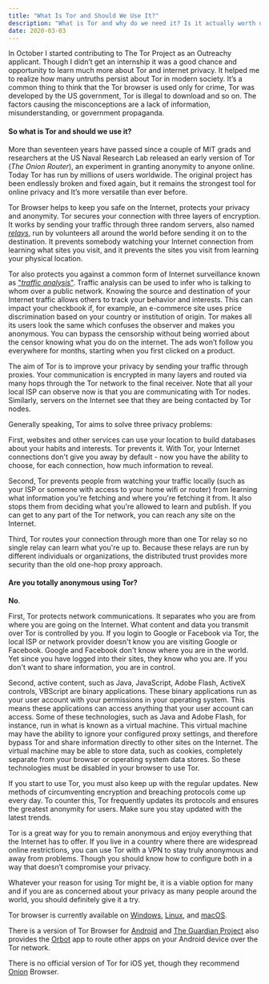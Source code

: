 ```yaml
---
title: "What Is Tor and Should We Use It?"
description: "What is Tor and why do we need it? Is it actually worth using? A beginner's guide to using Tor browser."
date: 2020-03-03
---
```

In October I started contributing to The Tor Project as an Outreachy applicant. Though I didn’t get an internship it was a good chance and opportunity to learn much more about Tor and internet privacy. It helped me to realize how many untruths persist about Tor in modern society. It’s a common thing to think that the Tor browser is used only for crime, Tor was developed by the US government, Tor is illegal to download and so on. The factors causing the misconceptions are a lack of information, misunderstanding, or government propaganda.

#### So what is Tor and should we use it?

More than seventeen years have passed since a couple of MIT grads and researchers at the US Naval Research Lab released an early version of Tor (*The Onion Router*), an experiment in granting anonymity to anyone online. Today Tor has run by millions of users worldwide. The original project has been endlessly broken and fixed again, but it remains the strongest tool for online privacy and It’s more versatile than ever before.

Tor Browser helps to keep you safe on the Internet, protects your privacy and anonymity. Tor secures your connection with three layers of encryption. It works by sending your traffic through three random servers, also named [*relays*](https://community.torproject.org/relay/), run by volunteers all around the world before sending it on to the destination. It prevents somebody watching your Internet connection from learning what sites you visit, and it prevents the sites you visit from learning your physical location.

Tor also protects you against a common form of Internet surveillance known as ["*traffic analysis*"](https://en.wikipedia.org/wiki/Traffic_analysis). Traffic analysis can be used to infer who is talking to whom over a public network. Knowing the source and destination of your Internet traffic allows others to track your behavior and interests. This can impact your checkbook if, for example, an e-commerce site uses price discrimination based on your country or institution of origin. Tor makes all its users look the same which confuses the observer and makes you anonymous. You can bypass the censorship without being worried about the censor knowing what you do on the internet. The ads won’t follow you everywhere for months, starting when you first clicked on a product. 

The aim of Tor is to improve your privacy by sending your traffic through proxies. Your communication is encrypted in many layers and routed via many hops through the Tor network to the final receiver. Note that all your local ISP can observe now is that you are communicating with Tor nodes. Similarly, servers on the Internet see that they are being contacted by Tor nodes.
 
Generally speaking, Tor aims to solve three privacy problems:

First, websites and other services can use your location to build databases about your habits and interests. Tor prevents it. With Tor, your Internet connections don't give you away by default - now you have the ability to choose, for each connection, how much information to reveal.

Second, Tor prevents people from watching your traffic locally (such as your ISP or someone with access to your home wifi or router) from learning what information you're fetching and where you're fetching it from. It also stops them from deciding what you're allowed to learn and publish. If you can get to any part of the Tor network, you can reach any site on the Internet.

Third, Tor routes your connection through more than one Tor relay so no single relay can learn what you're up to. Because these relays are run by different individuals or organizations, the distributed trust provides more security than the old one-hop proxy approach.
 
#### Are you totally anonymous using Tor?

**No**.

First, Tor protects network communications. It separates who you are from where you are going on the Internet. What content and data you transmit over Tor is controlled by you. If you login to Google or Facebook via Tor, the local ISP or network provider doesn't know you are visiting Google or Facebook. Google and Facebook don't know where you are in the world. Yet since you have logged into their sites, they know who you are. If you don't want to share information, you are in control.

Second, active content, such as Java, JavaScript, Adobe Flash, ActiveX controls, VBScript are binary applications. These binary applications run as your user account with your permissions in your operating system. This means these applications can access anything that your user account can access. Some of these technologies, such as Java and Adobe Flash, for instance, run in what is known as a virtual machine. This virtual machine may have the ability to ignore your configured proxy settings, and therefore bypass Tor and share information directly to other sites on the Internet. The virtual machine may be able to store data, such as cookies, completely separate from your browser or operating system data stores. So these technologies must be disabled in your browser to use Tor. 

If you start to use Tor, you must also keep up with the regular updates. New methods of circumventing encryption and breaching protocols come up every day. To counter this, Tor frequently updates its protocols and ensures the greatest anonymity for users. Make sure you stay updated with the latest trends.

Tor is a great way for you to remain anonymous and enjoy everything that the Internet has to offer. If you live in a country where there are widespread online restrictions, you can use Tor with a VPN to stay truly anonymous and away from problems. Though you should know how to configure both in a way that doesn’t compromise your privacy. 
 
Whatever your reason for using Tor might be, it is a viable option for many and if you are as concerned about your privacy as many people around the world, you should definitely give it a try.

Tor browser is currently available on [Windows](https://www.torproject.org/download/), [Linux](https://www.torproject.org/download/), and [macOS](https://www.torproject.org/download/).
 
There is a version of Tor Browser for [Android](https://www.torproject.org/download/#android) and [The Guardian Project](https://guardianproject.info/) also provides the [Orbot](https://play.google.com/store/apps/details?id=org.torproject.android) app to route other apps on your Android device over the Tor network.

There is no official version of Tor for iOS yet, though they recommend [Onion](https://onionbrowser.com/) Browser.
